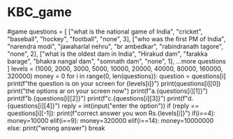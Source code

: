 # KBC_game

















#game
questions = [
    ["what is the national game of India", "cricket", "baseball", "hockey", "football", "none", 3],
    ["who was the first PM of India", "narendra modi", "jawaharlal nehru", "br ambedkar", "rabindranath tagore", "none", 2],
    ["what is the oldest dam in India", "Hirakud dam", "farakka barage", "bhakra nangal dam", "somnath dam", "none", 1],
   ...more questions
]
levels = (1000, 2000, 3000, 5000, 10000, 20000, 40000, 80000, 160000, 320000)
money = 0
for i in range(0, len(questions)):
  question = questions[i]
  print(f"the question is on your screen for {levels[i]}")
  print(questions[i][0])
  print("the options ar on your screen now")
  print(f"a.{questions[i][1]}")
  print(f"b.{questions[i][2]}")
  print(f"c.{questions[i][3]}")
  print(f"d.{questions[i][4]}")
  reply = int(input("enter the option"))
  if (reply == questions[i][-1]):
    print(f"correct answer you won Rs.{levels[i]}")
    if(i==4):
      money=10000
    elif(i==9):
      money=320000
    elif(i==14):
      money=10000000
  else:
    print("wrong answer")
    break
